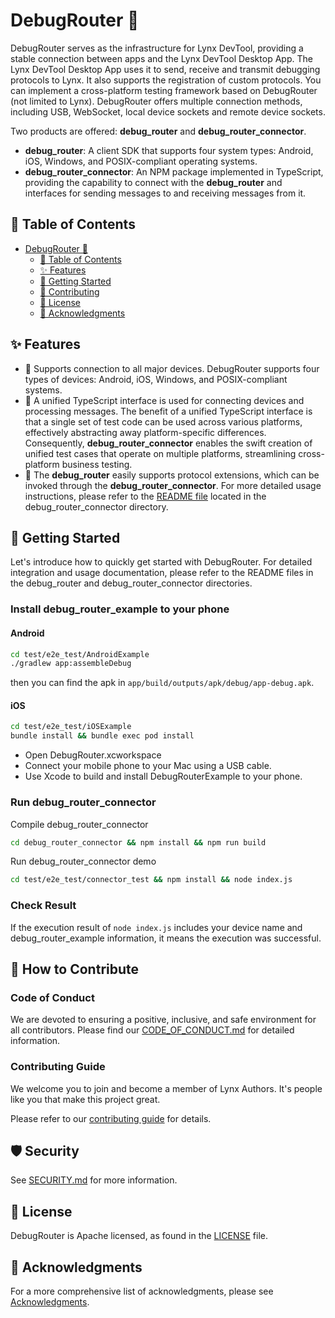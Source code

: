 # DebugRouter 🚀
DebugRouter serves as the infrastructure for Lynx DevTool, providing a stable connection between apps and the Lynx DevTool Desktop App. The Lynx DevTool Desktop App uses it to send, receive and transmit debugging protocols to Lynx. It also supports the registration of custom protocols. You can implement a cross-platform testing framework based on DebugRouter (not limited to Lynx). DebugRouter offers multiple connection methods, including USB, WebSocket, local device sockets and remote device sockets.

Two products are offered: **debug_router** and **debug_router_connector**.

- **debug_router**: A client SDK that supports four system types: Android, iOS, Windows, and POSIX-compliant operating systems.
- **debug_router_connector**: An NPM package implemented in TypeScript, providing the capability to connect with the **debug_router** and interfaces for sending messages to and receiving messages from it.

## 📌 Table of Contents

- [DebugRouter 🚀](#debugrouter-)
  - [📌 Table of Contents](#-table-of-contents)
  - [✨ Features](#-features)
  - [🚀 Getting Started](#-getting-started)
  - [🤝 Contributing](#-contributing)
  - [📄 License](#-license)
  - [🎉 Acknowledgments](#-acknowledgments)

## ✨ Features

- 🌟 Supports connection to all major devices.
DebugRouter supports four types of devices: Android, iOS, Windows, and POSIX-compliant systems.
- 🌟 A unified TypeScript interface is used for connecting devices and processing messages.
The benefit of a unified TypeScript interface is that a single set of test code can be used across various platforms, effectively abstracting away platform-specific differences. Consequently, **debug_router_connector** enables the swift creation of unified test cases that operate on multiple platforms, streamlining cross-platform business testing.
- 🌟 The **debug_router** easily supports protocol extensions, which can be invoked through the **debug_router_connector**. For more detailed usage instructions, please refer to the [README file](debug_router_connector/README.md) located in the debug_router_connector directory.

##  🚀 Getting Started
Let's introduce how to quickly get started with DebugRouter. For detailed integration and usage documentation, please refer to the README files in the debug_router and debug_router_connector directories.

### Install debug_router_example to your phone

#### Android
``` bash
cd test/e2e_test/AndroidExample
./gradlew app:assembleDebug
```
then you can find the apk in ```app/build/outputs/apk/debug/app-debug.apk```.  
  
#### iOS

``` bash
cd test/e2e_test/iOSExample
bundle install && bundle exec pod install
```
- Open DebugRouter.xcworkspace
- Connect your mobile phone to your Mac using a USB cable.
- Use Xcode to build and install DebugRouterExample to your phone.


### Run debug_router_connector
Compile debug_router_connector
``` bash
cd debug_router_connector && npm install && npm run build
```
Run debug_router_connector demo
``` bash
cd test/e2e_test/connector_test && npm install && node index.js
```
### Check Result
If the execution result of `node index.js` includes your device name and debug_router_example information, it means the execution was successful.

## 🤝 How to Contribute
### Code of Conduct
We are devoted to ensuring a positive, inclusive, and safe environment for all contributors. Please find our [CODE_OF_CONDUCT.md](CODE_OF_CONDUCT.md) for detailed information.

### Contributing Guide
We welcome you to join and become a member of Lynx Authors. It's people like you that make this project great.

Please refer to our [contributing guide](CONTRIBUTING.md) for details.

## 🛡️ Security
See [SECURITY.md](SECURITY.md) for more information.

## 📄 License 
DebugRouter is Apache licensed, as found in the [LICENSE](LICENSE) file.

## 🎉 Acknowledgments 
For a more comprehensive list of acknowledgments, please see [Acknowledgments](ACKNOWLEDGMENTS.md).
